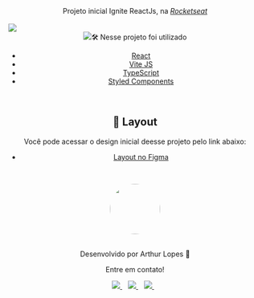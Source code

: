 <!-- Logo -->

<div align="center">
  Projeto inicial Ignite ReactJs, na <a href="https://rocketseat.com.br/"><em>Rocketseat</em></a>
</div>
  <br />
<!-- Atribuições-->

</div> 
  <img src="https://user-images.githubusercontent.com/71772559/178170317-063200c0-4605-491a-80df-421ae6eef864.png" align="center" />

  <br />
  
  <div align="center" target="_blank>
  <a href="https://todolist-sage-xi.vercel.app/?vercelToolbarCode=sIEqM7zSsCJuvhl" target="_blank">
    <img src="https://user-images.githubusercontent.com/71772559/178192066-d52e0cf7-906e-4baa-80f3-4b49dde153c0.png" target="_blank />
  </a>
</div> 
&nbsp;

### 🛠️ Nesse projeto foi utilizado

* [React](https://pt-br.reactjs.org/)
* [Vite JS](https://vitejs.dev/)
* [TypeScript](https://www.typescriptlang.org/)
* [Styled Components](https://styled-components.com/)

&nbsp;

## 🔖 Layout
Você pode acessar o design inicial deesse projeto pelo link abaixo:

- [Layout no Figma](https://www.figma.com/file/AUtAJ28ZypXVOwz2Vb54Ge/ToDo-List-(Copy)?type=design&node-id=43%3A192&mode=dev)

&nbsp;

<div align="center">
 <a href="https://app.rocketseat.com.br/me/arthur-lopes">
   <img align="center" style="border-radius: 100%;" src="https://github.com/arthurlopesr.png" width="100px" alt=""/>
  </a>
</div>
<br/>
<p align="center">Desenvolvido por Arthur Lopes 🚀 </p> 
<p align="center">Entre em contato!</p>
<div align="center">
<a href="https://www.linkedin.com/in/arthur-lopesr/" target="_blank">
    <img src="https://img.shields.io/badge/linkedin-%230077B5.svg?&style=for-the-badge&logo=linkedin&logoColor=white" />
  </a>&nbsp;&nbsp;
 <a href="https://www.instagram.com/arthur_lopesr/" target="_blank">
    <img src="https://img.shields.io/badge/instagram-%23E4405F.svg?&style=for-the-badge&logo=instagram&logoColor=white" />        
  </a>&nbsp;&nbsp;
 <a href="mailto:arthurlopr12@gmail.com">
    <img src="https://img.shields.io/badge/Microsoft_Outlook-0078D4?style=for-the-badge&logo=microsoft-outlook&logoColor=white" />        
  </a>&nbsp;&nbsp; 
</div>
